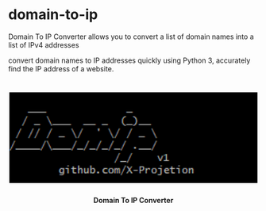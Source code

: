 # domain-to-ip
Domain To IP Converter allows you to convert a list of domain names into a list of IPv4 addresses

convert domain names to IP addresses quickly using Python 3, accurately find the IP address of a website.

<h1 align="center">
  <img src="domip.png" alt="paramsan" width="500px">
  <br>
  <h4 align="center">Domain To IP Converter</h4>
</h1>
